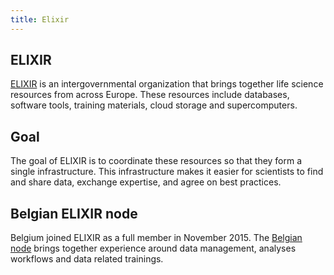 ```yaml
---
title: Elixir
---
```


## ELIXIR
[ELIXIR](https://elixir-europe.org) is an intergovernmental organization that brings together life science resources from across Europe. These resources include databases, software tools, training materials, cloud storage and supercomputers.

## Goal
The goal of ELIXIR is to coordinate these resources so that they form a single infrastructure. This infrastructure makes it easier for scientists to find and share data, exchange expertise, and agree on best practices.

## Belgian ELIXIR node
Belgium joined ELIXIR as a full member in November 2015. The [Belgian node](https://www.elixir-belgium.org) brings together experience around data management, analyses workflows and data related trainings.
